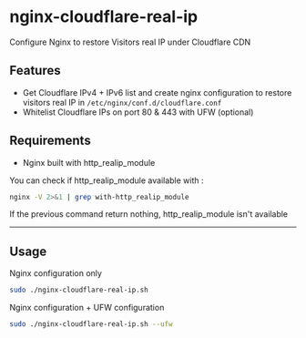 # nginx-cloudflare-real-ip

Configure Nginx to restore Visitors real IP under Cloudflare CDN

## Features

* Get Cloudflare IPv4 + IPv6 list and create nginx configuration to restore visitors real IP in `/etc/nginx/conf.d/cloudflare.conf`
* Whitelist Cloudflare IPs on port 80 & 443 with UFW (optional)

## Requirements

* Nginx built with http_realip_module

You can check if http_realip_module available with :

```bash
nginx -V 2>&1 | grep with-http_realip_module
```

If the previous command return nothing, http_realip_module isn't available

---

## Usage

Nginx configuration only

```bash
sudo ./nginx-cloudflare-real-ip.sh
```

Nginx configuration + UFW configuration

```bash
sudo ./nginx-cloudflare-real-ip.sh --ufw
```
